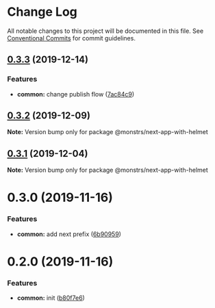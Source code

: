 # Change Log

All notable changes to this project will be documented in this file.
See [Conventional Commits](https://conventionalcommits.org) for commit guidelines.

## [0.3.3](https://github.com/monstrs-lab/nextjs-modules/compare/@monstrs/next-app-with-helmet@0.3.2...@monstrs/next-app-with-helmet@0.3.3) (2019-12-14)

### Features

- **common:** change publish flow ([7ac84c9](https://github.com/monstrs-lab/nextjs-modules/commit/7ac84c94b89cd2ab5cf62c398c45d447567dd682))

## [0.3.2](https://github.com/monstrs-lab/nextjs-modules/compare/@monstrs/next-app-with-helmet@0.3.1...@monstrs/next-app-with-helmet@0.3.2) (2019-12-09)

**Note:** Version bump only for package @monstrs/next-app-with-helmet

## [0.3.1](https://github.com/monstrs-lab/nextjs-modules/compare/@monstrs/next-app-with-helmet@0.3.0...@monstrs/next-app-with-helmet@0.3.1) (2019-12-04)

**Note:** Version bump only for package @monstrs/next-app-with-helmet

# 0.3.0 (2019-11-16)

### Features

- **common:** add next prefix ([6b90959](https://github.com/monstrs-lab/nextjs-modules/commit/6b90959f86b8f0fb7bf1e64bd1ccf00b6d664188))

# 0.2.0 (2019-11-16)

### Features

- **common:** init ([b80f7e6](https://github.com/monstrs-lab/nextjs-modules/commit/b80f7e6c4c3e1853c835070ea30980096986a616))
